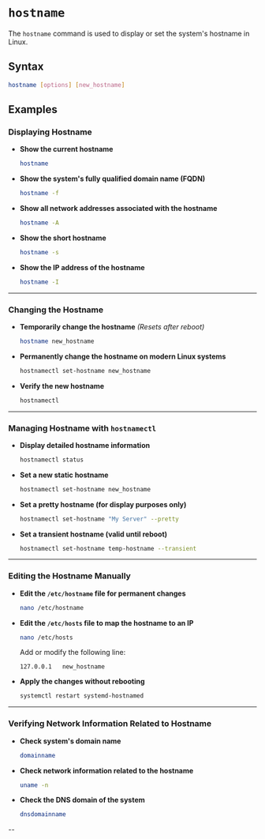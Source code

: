 # `hostname`  
The `hostname` command is used to display or set the system's hostname in Linux.

## **Syntax**  
```bash
hostname [options] [new_hostname]
```


## **Examples**  

### **Displaying Hostname**  

- **Show the current hostname**  
  ```bash
  hostname
  ```

- **Show the system's fully qualified domain name (FQDN)**  
  ```bash
  hostname -f
  ```

- **Show all network addresses associated with the hostname**  
  ```bash
  hostname -A
  ```

- **Show the short hostname**  
  ```bash
  hostname -s
  ```

- **Show the IP address of the hostname**  
  ```bash
  hostname -I
  ```

---

### **Changing the Hostname**  

- **Temporarily change the hostname** *(Resets after reboot)*  
  ```bash
  hostname new_hostname
  ```

- **Permanently change the hostname on modern Linux systems**  
  ```bash
  hostnamectl set-hostname new_hostname
  ```

- **Verify the new hostname**  
  ```bash
  hostnamectl
  ```

---

### **Managing Hostname with `hostnamectl`**  

- **Display detailed hostname information**  
  ```bash
  hostnamectl status
  ```

- **Set a new static hostname**  
  ```bash
  hostnamectl set-hostname new_hostname
  ```

- **Set a pretty hostname (for display purposes only)**  
  ```bash
  hostnamectl set-hostname "My Server" --pretty
  ```

- **Set a transient hostname (valid until reboot)**  
  ```bash
  hostnamectl set-hostname temp-hostname --transient
  ```

---

### **Editing the Hostname Manually**  

- **Edit the `/etc/hostname` file for permanent changes**  
  ```bash
  nano /etc/hostname
  ```

- **Edit the `/etc/hosts` file to map the hostname to an IP**  
  ```bash
  nano /etc/hosts
  ```

  Add or modify the following line:  
  ```
  127.0.0.1   new_hostname
  ```

- **Apply the changes without rebooting**  
  ```bash
  systemctl restart systemd-hostnamed
  ```

---

### **Verifying Network Information Related to Hostname**  

- **Check system's domain name**  
  ```bash
  domainname
  ```

- **Check network information related to the hostname**  
  ```bash
  uname -n
  ```

- **Check the DNS domain of the system**  
  ```bash
  dnsdomainname
  ```

--